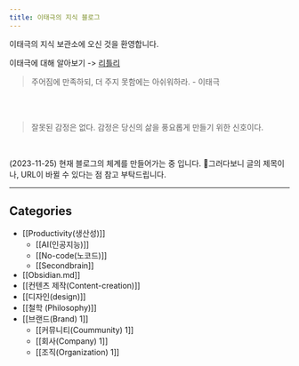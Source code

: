 ```yaml
---
title: 이태극의 지식 블로그
---
```


이태극의 지식 보관소에 오신 것을 환영합니다.

이태극에 대해 알아보기 -> [리틀리](https://litt.ly/tagglee)

>주어짐에 만족하되, 더 주지 못함에는 아쉬워하라.
>\- 이태극

</br>
</br>


>잘못된 감정은 없다. 감정은 당신의 삶을 풍요롭게 만들기 위한 신호이다. 


</br>

(2023-11-25)
현재 블로그의 체계를 만들어가는 중 입니다. 
그러다보니 글의 제목이나, URL이 바뀔 수 있다는 점 참고 부탁드립니다. 

---

## Categories
- [[Productivity(생산성)]]
	- [[AI(인공지능)]]
	- [[No-code(노코드)]]
	- [[Secondbrain]]
- [[Obsidian.md]]
- [[컨텐츠 제작(Content-creation)]]
- [[디자인(design)]]
- [[철학 (Philosophy)]]
- [[브랜드(Brand) 1]]
	- [[커뮤니티(Coummunity) 1]]
	- [[회사(Company) 1]]
	- [[조직(Organization) 1]]